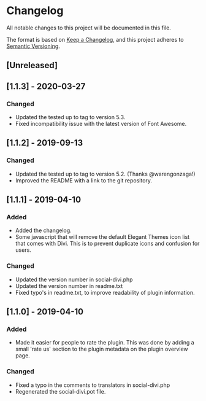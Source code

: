 # Changelog
All notable changes to this project will be documented in this file.

The format is based on [Keep a Changelog](https://keepachangelog.com/en/1.0.0/),
and this project adheres to [Semantic Versioning](https://semver.org/spec/v2.0.0.html).

## [Unreleased]

## [1.1.3] - 2020-03-27

### Changed
- Updated the tested up to tag to version 5.3.
- Fixed incompatibility issue with the latest version of Font Awesome.

## [1.1.2] - 2019-09-13

### Changed
- Updated the tested up to tag to version 5.2. (Thanks @warengonzaga!)
- Improved the README with a link to the git repository.

## [1.1.1] - 2019-04-10

### Added
- Added the changelog.
- Some javascript that will remove the default Elegant Themes icon list that comes with Divi. This is to prevent duplicate icons and confusion for users.

### Changed
- Updated the version number in social-divi.php
- Updated the version number in readme.txt
- Fixed typo's in readme.txt, to improve readability of plugin information.

## [1.1.0] - 2019-04-10

### Added
- Made it easier for people to rate the plugin. This was done by adding a small 'rate us' section to the plugin metadata on the plugin overview page.

### Changed
- Fixed a typo in the comments to translators in social-divi.php
- Regenerated the social-divi.pot file.